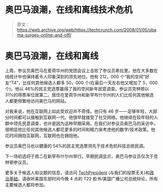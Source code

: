# 奥巴马浪潮，在线和离线技术危机

> 原文：<https://web.archive.org/web/https://techcrunch.com/2008/01/05/obama-surges-online-and-off/>

# 奥巴马浪潮，在线和离线

上周，参议员奥巴马在爱荷华州的党团会议上击败了参议员希拉里。他在大多数在线统计中也保持着令人印象深刻的领先地位。他有 212，000 个“我的空间”好友“T4”，比任何其他候选人都多 50，000 个(在最后一天左右他又增加了 5，000 个)。他以 46%的民主党选票赢得了我的空间新年民意调查。参议员克林顿以 31%的得票率位居第二。居住在爱荷华州和新罕布什尔州的人们比任何其他候选人都更频繁地访问奥巴马的网站。

对我来说，他在互联网上如此受欢迎并不奇怪。他只有 46 岁——足够年轻，大部分时间都可以接触到互联网一代。他很早就接受了社交网络。他继续在较年轻的人群中领先民意调查，也许是因为这种早期采用。在我们对参议员奥巴马的采访中，很明显他比任何其他候选人都花更多的时间和精力来考虑他的数字/技术政策。他花时间拥抱互联网，互联网也在拥抱他。

参议员奥巴马也以健康的 54%的民主党选票领先于技术危机科技总统民调。

下一场初选将于周二在新罕布什尔州举行。早期民调显示，奥巴马参议员仅次于克林顿参议员。

更多关于候选人和议题的信息，请访问 [TechPresident](https://web.archive.org/web/20230125014935/http://techpresident.com/) (与我们的投票无关)和[政治基础](https://web.archive.org/web/20230125014935/http://www.politicalbase.com/)。请收听美国东部时间今晚 4 点的 T22 脸书/美国广播公司总统辩论，所有主要候选人都将参加。